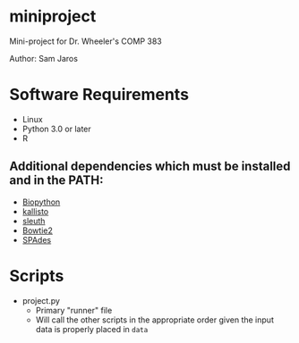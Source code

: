 # miniproject
Mini-project for Dr. Wheeler's COMP 383

Author: Sam Jaros

# Software Requirements
- Linux
- Python 3.0 or later
- R
## Additional dependencies which must be installed and in the PATH:
- [Biopython](https://biopython.org/)
- [kallisto](https://pachterlab.github.io/kallisto/)
- [sleuth](https://pachterlab.github.io/sleuth/)
- [Bowtie2](http://bowtie-bio.sourceforge.net/bowtie2/index.shtml)
- [SPAdes](http://cab.spbu.ru/software/spades/)

# Scripts
- project.py
  - Primary "runner" file
  - Will call the other scripts in the appropriate order given the input data is properly placed in `data`

